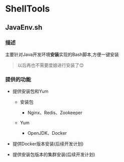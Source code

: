 # ShellTools

## JavaEnv.sh

### 描述

主要针对Java开发环境**安装**实现的Bash脚本,方便一键安装

> 以后再也不需要度娘进行安装了😊

### 提供的功能

- 提供安装包和Yum
  
  - 安装包
    
    - Nginx、Redis、Zookeeper
  
  - Yum
    
    - OpenJDK、Docker

- 提供Docker版本安装(后续开发计划)

- 提供安装包版本的集群安装(后续开发计划)
  
  
